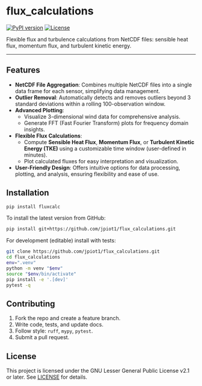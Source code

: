 # flux_calculations

[![PyPI version](https://img.shields.io/pypi/v/fluxcalc)](https://pypi.org/project/fluxcalc)
[![License](https://img.shields.io/pypi/l/fluxcalc)](LICENSE)

Flexible flux and turbulence calculations from NetCDF files: sensible heat flux, momentum flux, and turbulent kinetic energy.

---

## Features

* **NetCDF File Aggregation**: Combines multiple NetCDF files into a single data frame for each sensor, simplifying data management.
* **Outlier Removal**: Automatically detects and removes outliers beyond 3 standard deviations within a rolling 100-observation window.
* **Advanced Plotting**:
  - Visualize 3-dimensional wind data for comprehensive analysis.
  - Generate FFT (Fast Fourier Transform) plots for frequency domain insights.
* **Flexible Flux Calculations**:
  - Compute **Sensible Heat Flux**, **Momentum Flux**, or **Turbulent Kinetic Energy (TKE)** using a customizable time window (user-defined in minutes).
  - Plot calculated fluxes for easy interpretation and visualization.
* **User-Friendly Design**: Offers intuitive options for data processing, plotting, and analysis, ensuring flexibility and ease of use.

## Installation

```bash
pip install fluxcalc
```

To install the latest version from GitHub:

```bash
pip install git+https://github.com/jpiot1/flux_calculations.git
```

For development (editable) install with tests:

```bash
git clone https://github.com/jpiot1/flux_calculations.git
cd flux_calculations
env=".venv"
python -m venv "$env"
source "$env/bin/activate"
pip install -e '.[dev]'
pytest -q
```

## Contributing

1. Fork the repo and create a feature branch.
2. Write code, tests, and update docs.
3. Follow style: `ruff`, `mypy`, `pytest`.
4. Submit a pull request.

## License

This project is licensed under the GNU Lesser General Public License v2.1 or later. See [LICENSE](LICENSE) for details.
